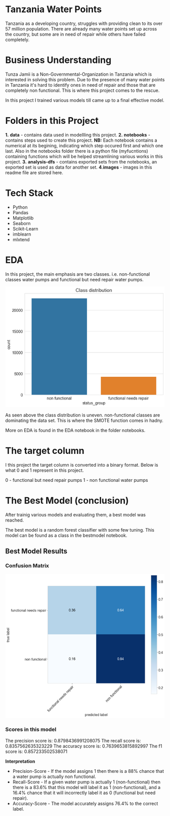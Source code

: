# Tanzania Water Points
Tanzania as a developing country, struggles with providing clean to its over 57 million population. There are already many water points set up across the country, but some are in need of repair while others have failed completely.

# Business Understanding
Tunza Jamii is a Non-Governmental-Organization in Tanzania which is interested in solving this problem. Due to the presence of many water points in Tanzania it's hard to identify ones in need of repair and those that are completely non functional. This is where this project comes to the rescue. 

In this project I trained various models till came up to a final effective model.

# Folders in this Project
**1.** **data** - contains data used in modellling this project.
**2.** **notebooks** - contains steps used to create this project. **NB:** Each notebook contains a numerical at its begining, indicating which step occured first and which one last. Also in the notebooks folder there is a python file (myfucntions) containing functions which will be helped streamlining various works in this project.
**3.** **analysis-dfs** - contains exported sets from the notebooks, an exported set is used as data for another set.
**4**.**images** - images in this readme file are stored here.

# Tech Stack
* Python
* Pandas
* Matplotlib
* Seaborn
* Scikit-Learn
* imblearn
* mlxtend

# EDA
In this project, the main emphasis are two classes. i.e. non-functional classes water pumps and functional but need repair water pumps.

![Distribution of classes](images/class-distributions.png)

As seen above the class distribution is uneven. non-functional classes are dominating the data set. This is where the SMOTE function comes in hadny.

More on EDA is found in the EDA notebook in the folder notebooks.

# The target column
I this project the target column is converted into a binary format. Below is what 0 and 1 represent in this project.

0 - functional but need repair pumps
1 - non functional water pumps 


# The Best Model (conclusion)
After trainig various models and evaluating them, a best model was reached.

The best model is a random forest classifier with some few tuning. This model can be found as a class in the bestmodel notebook.

## Best Model  Results
### Confusion Matrix
![Confusion Matrix](images/final-model-confusion-matrix.png)
### Scores in this model
The precision score is:	 0.8798436991208075
The recall score is:	 0.8357562635323229
The accuracy score is:	 0.7639653815892997
The f1 score is:	 0.857233502538071

**Interpretation**
* Precision-Score - If the model assigns 1 then there is a 88% chance that a water pump is actually non functional.
* Recall-Score - If a given water pump is actually 1 (non-functional) then there is a 83.6% that this model will label it as 1 (non-functional), and a 16.4% chance that it will incorrectly label it as 0 (functional but need repair).
* Accuracy-Score - The model accurately assigns 76.4% to the correct label.